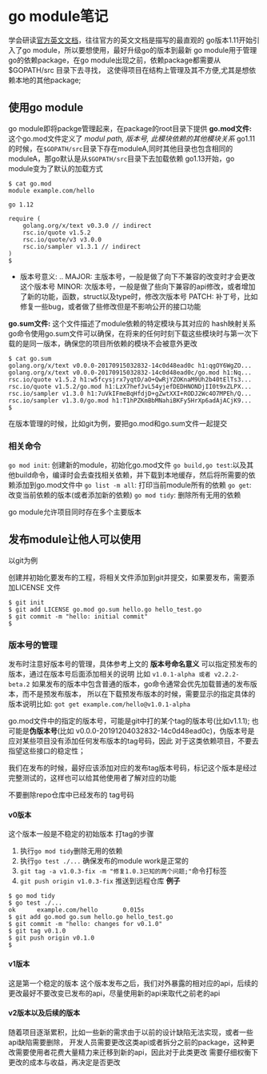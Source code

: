 # go module笔记
学会研读[官方英文文档](https://blog.golang.org/using-go-modules)，往往官方的英文文档是描写的最直观的
go版本1.11开始引入了go module，所以要想使用，最好升级go的版本到最新
go module用于管理go的依赖package，在go module出现之前，依赖package都需要从$GOPATH/src 目录下去寻找，
这使得项目在结构上管理及其不方便,尤其是想依赖本地的其他package; 

## 使用go module
go module即将packge管理起来，在package的root目录下提供 
**go.mod文件:**
这个go.mod文件定义了 *modul path, 版本号, 此模块依赖的其他模块关系*
go1.11的时候，在`$GOPATH/src`目录下存在moduleA,同时其他目录也包含相同的moduleA，那go默认是从`$GOPATH/src`目录下去加载依赖
go1.13开始，go module变为了默认的加载方式
```
$ cat go.mod
module example.com/hello

go 1.12

require (
    golang.org/x/text v0.3.0 // indirect
    rsc.io/quote v1.5.2
    rsc.io/quote/v3 v3.0.0
    rsc.io/sampler v1.3.1 // indirect
)
$
```
- 版本号意义:
<major>.<minor>.<patch>
MAJOR: 主版本号，一般是做了向下不兼容的改变时才会更改这个版本号
MINOR: 次版本号，一般是做了些向下兼容的api修改，或者增加了新的功能，函数，struct以及type时，修改次版本号
PATCH: 补丁号，比如修复一些bug，或者做了些修改但是不影响公开的接口功能


**go.sum文件:**
这个文件描述了module依赖的特定模块与其对应的 hash映射关系
go命令使用go.sum文件可以确保，在将来的任何时刻下载这些模块时与第一次下载的是同一版本，确保您的项目所依赖的模块不会被意外更改
```
$ cat go.sum
golang.org/x/text v0.0.0-20170915032832-14c0d48ead0c h1:qgOY6WgZO...
golang.org/x/text v0.0.0-20170915032832-14c0d48ead0c/go.mod h1:Nq...
rsc.io/quote v1.5.2 h1:w5fcysjrx7yqtD/aO+QwRjYZOKnaM9Uh2b40tElTs3...
rsc.io/quote v1.5.2/go.mod h1:LzX7hefJvL54yjefDEDHNONDjII0t9xZLPX...
rsc.io/sampler v1.3.0 h1:7uVkIFmeBqHfdjD+gZwtXXI+RODJ2Wc4O7MPEh/Q...
rsc.io/sampler v1.3.0/go.mod h1:T1hPZKmBbMNahiBKFy5HrXp6adAjACjK9...
$
```

在版本管理的时候，比如git为例，要把go.mod和go.sum文件一起提交

### 相关命令
`go mod init`: 创建新的module，初始化go.mod文件
`go build,go test`:以及其他build命令，编译时会去查找相关依赖，并下载到本地缓存，然后将所需要的依赖添加到go.mod文件中
`go list -m all`: 打印当前module所有的依赖
`go get`: 改变当前依赖的版本(或者添加新的依赖)
`go mod tidy`: 删除所有无用的依赖

go module允许项目同时存在多个主要版本

## 发布module让他人可以使用
以git为例

创建并初始化要发布的工程，将相关文件添加到git并提交，如果要发布，需要添加LICENSE 文件
```
$ git init
$ git add LICENSE go.mod go.sum hello.go hello_test.go
$ git commit -m "hello: initial commit"
$
```

### 版本号的管理
发布时注意好版本号的管理，具体参考上文的 **版本号命名意义**
可以指定预发布的版本，通过在版本号后面添加相关的说明 比如 ```v1.0.1-alpha 或者 v2.2.2-beta.2```
如果发布的版本中包含普通的版本，go命令通常会优先加载普通的发布版本，而不是预发布版本，
所以在下载预发布版本的时候，需要显示的指定具体的版本说明比如: ```got get example.com/hello@v1.0.1-alpha```

go.mod文件中的指定的版本号，可能是git中打的某个tag的版本号(比如v1.1.1);
也可能是**伪版本号**(比如 v0.0.0-20191204032832-14c0d48ead0c)，伪版本号是应对某些项目没有添加任何发布版本的tag号码，因此
对于这类依赖项目，不要去指望这些接口的稳定性；

我们在发布的时候，最好应该添加对应的发布tag版本号码，标记这个版本是经过完整测试的，这样也可以给其他使用者了解对应的功能

不要删除repo仓库中已经发布的 tag号码

#### v0版本
这个版本一般是不稳定的初始版本
打tag的步骤
1. 执行`go mod tidy`删除无用的依赖
2. 执行`go test ./...` 确保发布的module work是正常的
3. `git tag -a v1.0.3-fix -m "修复1.0.3已知的两个问题;"`命令打标签
4. `git push origin v1.0.3-fix` 推送到远程仓库
**例子**
```
$ go mod tidy
$ go test ./...
ok      example.com/hello       0.015s
$ git add go.mod go.sum hello.go hello_test.go
$ git commit -m "hello: changes for v0.1.0"
$ git tag v0.1.0
$ git push origin v0.1.0
$
```

#### v1版本
这是第一个稳定的版本
这个版本发布之后，我们对外暴露的相对应的api，后续的更改最好不要改变已发布的api，尽量使用新的api来取代之前老的api

#### v2版本以及后续的版本
随着项目逐渐累积，比如一些新的需求由于以前的设计缺陷无法实现，或者一些api缺陷需要删除，
开发人员需要更改这类api或者拆分之前的package，这种更改需要使用者花费大量精力来迁移到新的api，因此对于此类更改
需要仔细权衡下更改的成本与收益，再决定是否更改




